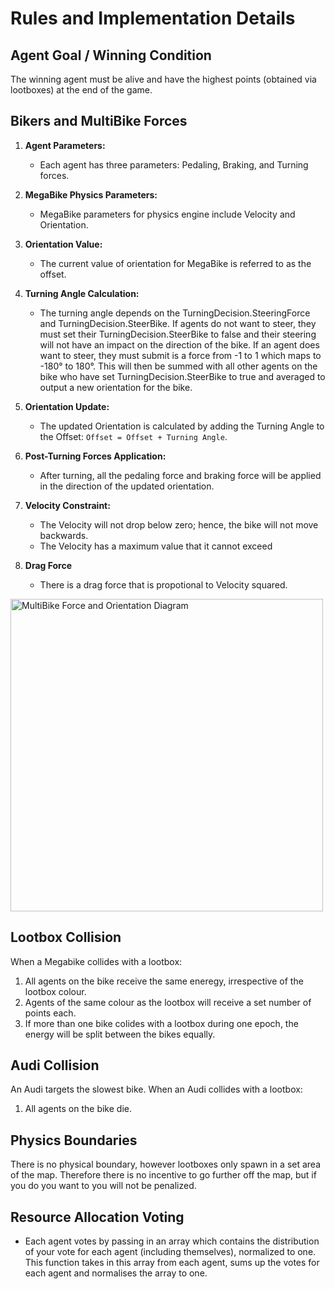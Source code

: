 # Rules and Implementation Details

## Agent Goal / Winning Condition
The winning agent must be alive and have the highest points (obtained via lootboxes) at the end of the game.


## Bikers and MultiBike Forces

1. **Agent Parameters:**
   - Each agent has three parameters: Pedaling, Braking, and Turning forces.

2. **MegaBike Physics Parameters:**
   - MegaBike parameters for physics engine include Velocity and Orientation.

3. **Orientation Value:**
   - The current value of orientation for MegaBike is referred to as the offset.

4. **Turning Angle Calculation:**
   - The turning angle depends on the TurningDecision.SteeringForce and TurningDecision.SteerBike. If agents do not want to steer, they must set their TurningDecision.SteerBike to false and their steering will not have an impact on the direction of the bike. If an agent does want to steer, they must submit is a force from -1 to 1 which maps to -180° to 180°. This will then be summed with all other agents on the bike who have set TurningDecision.SteerBike to true and averaged to output a new orientation for the bike.

5. **Orientation Update:**
   - The updated Orientation is calculated by adding the Turning Angle to the Offset: `Offset = Offset + Turning Angle`.

6. **Post-Turning Forces Application:**
   - After turning, all the pedaling force and braking force will be applied in the direction of the updated orientation.

7. **Velocity Constraint:**
   - The Velocity will not drop below zero; hence, the bike will not move backwards.
   - The Velocity has a maximum value that it cannot exceed

8. **Drag Force**
   - There is a drag force that is propotional to Velocity squared.

<img src="../docs/Images/MultibikeForceOrientation.png" alt="MultiBike Force and Orientation Diagram" width="500"/> 

## Lootbox Collision
When a Megabike collides with a lootbox:
   1. All agents on the bike receive the same eneregy, irrespective of the lootbox colour.
   2. Agents of the same colour as the lootbox will receive a set number of points each.
   3. If more than one bike colides with a lootbox during one epoch, the energy will be split between the bikes equally.

## Audi Collision
An Audi targets the slowest bike. When an Audi collides with a lootbox:
   1. All agents on the bike die.

## Physics Boundaries
There is no physical boundary, however lootboxes only spawn in a set area of the map. 
Therefore there is no incentive to go further off the map, but if you do you want to you will not be penalized.

## Resource Allocation Voting
- Each agent votes by passing in an array which contains the distribution of your vote for each agent (including themselves),
 normalized to one. This function takes in this array from each agent, sums up the votes for each agent and normalises the array to one. 
